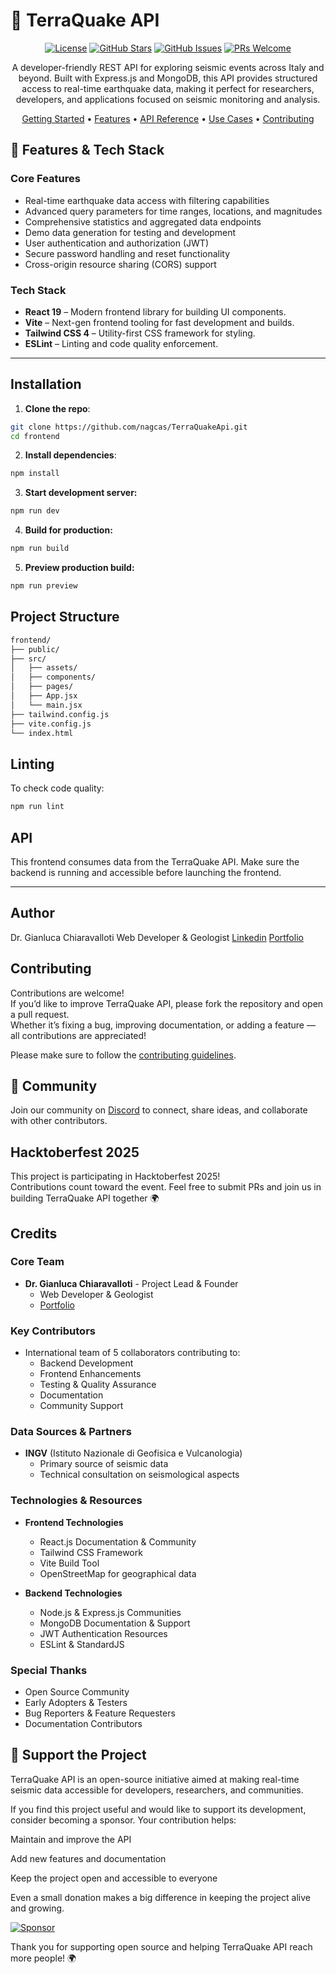 # 🌋 TerraQuake API

<div align="center">

[![License](https://img.shields.io/badge/License-AGPL%203.0-blue.svg)](https://github.com/nagcas/TerraQuakeApi/blob/main/LICENSE.md)
[![GitHub Stars](https://img.shields.io/github/stars/nagcas/TerraQuakeApi)](https://github.com/nagcas/TerraQuakeApi/stargazers)
[![GitHub Issues](https://img.shields.io/github/issues/nagcas/TerraQuakeApi)](https://github.com/nagcas/TerraQuakeApi/issues)
[![PRs Welcome](https://img.shields.io/badge/PRs-welcome-brightgreen.svg)](https://github.com/nagcas/TerraQuakeApi/blob/main/CONTRIBUTING.md)

A developer-friendly REST API for exploring seismic events across Italy and beyond. Built with Express.js and MongoDB, this API provides structured access to real-time earthquake data, making it perfect for researchers, developers, and applications focused on seismic monitoring and analysis.

[Getting Started](#getting-started) • [Features](#features) • [API Reference](#api-reference) • [Use Cases](#use-cases) • [Contributing](#contributing)

</div>


## 🚀 Features & Tech Stack

### Core Features

- Real-time earthquake data access with filtering capabilities
- Advanced query parameters for time ranges, locations, and magnitudes
- Comprehensive statistics and aggregated data endpoints
- Demo data generation for testing and development
- User authentication and authorization (JWT)
- Secure password handling and reset functionality
- Cross-origin resource sharing (CORS) support
### Tech Stack

- **React 19** – Modern frontend library for building UI components.
- **Vite** – Next-gen frontend tooling for fast development and builds.
- **Tailwind CSS 4** – Utility-first CSS framework for styling.
- **ESLint** – Linting and code quality enforcement.

---

## Installation

1. **Clone the repo**:

```bash
git clone https://github.com/nagcas/TerraQuakeApi.git
cd frontend
```

2. **Install dependencies**:

```bash
npm install
```

3. **Start development server:**

```bash
npm run dev
```

4. **Build for production:**

```bash
npm run build
```

5. **Preview production build:**

```bash
npm run preview
```

## Project Structure

```bash
frontend/
├── public/
├── src/
│   ├── assets/
│   ├── components/
│   ├── pages/
│   ├── App.jsx
│   └── main.jsx
├── tailwind.config.js
├── vite.config.js
└── index.html
```

## Linting

To check code quality:

```bash
npm run lint
```

## API

This frontend consumes data from the TerraQuake API. Make sure the backend is running and accessible before launching the frontend.

---

## Author

Dr. Gianluca Chiaravalloti
Web Developer & Geologist
[Linkedin]() [Portfolio](https://portfolio-gianluca-phi.vercel.app/)

## Contributing

Contributions are welcome!  
If you’d like to improve TerraQuake API, please fork the repository and open a pull request.  
Whether it’s fixing a bug, improving documentation, or adding a feature — all contributions are appreciated!

Please make sure to follow the [contributing guidelines](CONTRIBUTING.md).

## 💬 Community

Join our community on [Discord](https://discord.gg/RDBp8KJB) to connect, share ideas, and collaborate with other contributors.

## Hacktoberfest 2025

This project is participating in Hacktoberfest 2025!  
Contributions count toward the event. Feel free to submit PRs and join us in building TerraQuake API together 🌍

## Credits

### Core Team

- **Dr. Gianluca Chiaravalloti** - Project Lead & Founder
  - Web Developer & Geologist
  - [Portfolio](https://portfolio-gianluca-phi.vercel.app/)

### Key Contributors

- International team of 5 collaborators contributing to:
  - Backend Development
  - Frontend Enhancements
  - Testing & Quality Assurance
  - Documentation
  - Community Support

### Data Sources & Partners

- **INGV** (Istituto Nazionale di Geofisica e Vulcanologia)
  - Primary source of seismic data
  - Technical consultation on seismological aspects

### Technologies & Resources

- **Frontend Technologies**

  - React.js Documentation & Community
  - Tailwind CSS Framework
  - Vite Build Tool
  - OpenStreetMap for geographical data

- **Backend Technologies**
  - Node.js & Express.js Communities
  - MongoDB Documentation & Support
  - JWT Authentication Resources
  - ESLint & StandardJS

### Special Thanks

- Open Source Community
- Early Adopters & Testers
- Bug Reporters & Feature Requesters
- Documentation Contributors

## 💖 Support the Project

TerraQuake API is an open-source initiative aimed at making real-time seismic data accessible for developers, researchers, and communities.

If you find this project useful and would like to support its development, consider becoming a sponsor.
Your contribution helps:

Maintain and improve the API

Add new features and documentation

Keep the project open and accessible to everyone

Even a small donation makes a big difference in keeping the project alive and growing.

[![Sponsor](https://img.shields.io/badge/Sponsor-GitHub-ff69b4?style=flat-square&logo=github)](https://github.com/sponsors/nagcas)

Thank you for supporting open source and helping TerraQuake API reach more people! 🌍